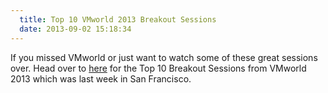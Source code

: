 ```yaml
---
  title: Top 10 VMworld 2013 Breakout Sessions
  date: 2013-09-02 15:18:34
---
```


If you missed VMworld or just want to watch some of these great sessions
over. Head over to [here](http://www.vmworld.com/community/conference/us/learn/top10?sf16601145=1 "http\://www.vmworld.com/community/conference/us/learn/top10?sf16601145=1")
for the Top 10 Breakout Sessions from VMworld 2013 which was last week in San Francisco.
